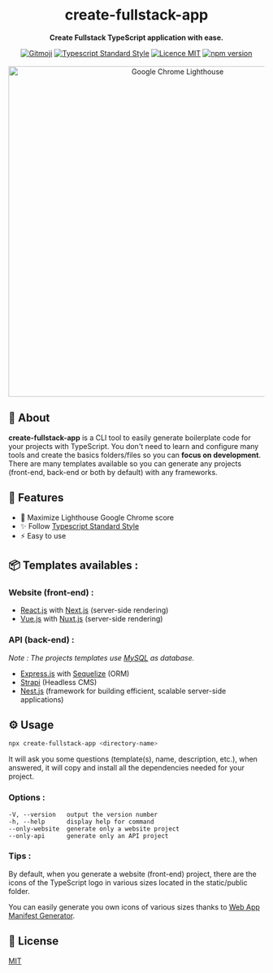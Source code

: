 <h1 align="center">create-fullstack-app</h1>

<p align="center">
  <strong>Create Fullstack TypeScript application with ease.</strong>
</p>

<p align="center">
  <a href="https://gitmoji.carloscuesta.me/"><img src="https://camo.githubusercontent.com/2a4924a23bd9ef18afe793f4999b1b9ec474e48f/68747470733a2f2f696d672e736869656c64732e696f2f62616467652f6769746d6f6a692d253230f09f989c253230f09f988d2d4646444436372e7376673f7374796c653d666c61742d737175617265" alt="Gitmoji"/></a>
  <a href="https://www.npmjs.com/package/ts-standard"><img alt="Typescript Standard Style" src="https://camo.githubusercontent.com/f87caadb70f384c0361ec72ccf07714ef69a5c0a/68747470733a2f2f62616467656e2e6e65742f62616467652f636f64652532307374796c652f74732d7374616e646172642f626c75653f69636f6e3d74797065736372697074"/></a>
  <a href="./LICENSE"><img src="https://img.shields.io/badge/licence-MIT-blue.svg" alt="Licence MIT"/></a>
  <a href="https://www.npmjs.com/package/create-fullstack-app"><img src="https://img.shields.io/npm/v/create-fullstack-app.svg" alt="npm version"></a>
  <br/> <br/>
  <a href="https://github.com/GoogleChrome/lighthouse"><img width="650px" src="https://raw.githubusercontent.com/Divlo/create-fullstack-app/master/.github/lighthouse_google-chrome.gif" alt="Google Chrome Lighthouse" /></a>
</p>

## 📜 About

**create-fullstack-app** is a CLI tool to easily generate boilerplate code for your projects with TypeScript. You don't need to learn and configure many tools and create the basics folders/files so you can **focus on development**. There are many templates available so you can generate any projects (front-end, back-end or both by default) with any frameworks.

## 🚀 Features

- 💯 Maximize Lighthouse Google Chrome score
- ✨ Follow [Typescript Standard Style](https://www.npmjs.com/package/ts-standard)
- ⚡️ Easy to use

## 📦 Templates availables :

### Website (front-end) :

- [React.js](https://reactjs.org/) with [Next.js](https://nextjs.org/) (server-side rendering)
- [Vue.js](https://vuejs.org/) with [Nuxt.js](https://nuxtjs.org/) (server-side rendering)

### API (back-end) :

_Note : The projects templates use [MySQL](https://www.mysql.com/) as database._

- [Express.js](https://expressjs.com/) with [Sequelize](https://sequelize.org/) (ORM)
- [Strapi](https://strapi.io/) (Headless CMS)
- [Nest.js](https://nestjs.com/) (framework for building efficient, scalable server-side applications)

## ⚙️ Usage

```sh
npx create-fullstack-app <directory-name>
```

It will ask you some questions (template(s), name, description, etc.), when answered, it will copy and install all the dependencies needed for your project.

### Options :

```
-V, --version   output the version number
-h, --help      display help for command
--only-website  generate only a website project
--only-api      generate only an API project
```

### Tips :

By default, when you generate a website (front-end) project, there are the icons of the TypeScript logo in various sizes located in the static/public folder.

You can easily generate you own icons of various sizes thanks to [Web App Manifest Generator](https://app-manifest.firebaseapp.com/).

## 📄 License

[MIT](./LICENSE)

